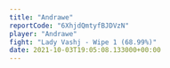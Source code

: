 ```yaml
---
title: "Andrawe"
reportCode: "6XhjdQmtyfBJDVzN"
player: "Andrawe"
fight: "Lady Vashj - Wipe 1 (68.99%)"
date: 2021-10-03T19:05:08.133000+00:00
---
```

